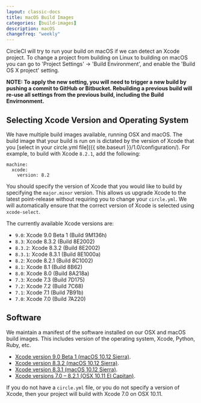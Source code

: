 ```yaml
---
layout: classic-docs
title: macOS Build Images
categories: [build-images]
description: macOS
changefreq: "weekly"
---
```


CircleCI will try to run your build on macOS if we can detect an Xcode project.
To change a project from building on Linux to building on macOS you can go to
'Project Settings' -> 'Build Environment', and enable the 'Build OS X project'
setting.

**NOTE: To apply the new setting, you will need to trigger a new build by pushing a commit to GitHub or Bitbucket. Rebuilding a previous build will re-use all settings from the previous build, including the Build Envirnonment.**

## Selecting Xcode Version and Operating System

We have multiple build images available, running OSX and macOS. The build image
that your build is run on is dictated by the version of Xcode that you [select in your circle.yml file]({{ site.baseurl }}/1.0/configuration/). For example, to build with Xcode `8.2.1`, add the following:

```
machine:
  xcode:
    version: 8.2
```

You should specify the version of Xcode that you would like to build by specifying the `major.minor` version. This allows us upgrade Xcode to the latest point-release without requiring you to change your `circle.yml`. We will automatically ensure that the correct version of Xcode is selected using `xcode-select`.

The currently available Xcode versions are:

* `9.0`: Xcode 9.0 Beta 1 (Build 9M136h)
* `8.3`: Xcode 8.3.2 (Build 8E2002)
* `8.3.2`: Xcode 8.3.2 (Build 8E2002)
* `8.3.1`: Xcode 8.3.1 (Build 8E1000a)
* `8.2`: Xcode 8.2.1 (Build 8C1002)
* `8.1`: Xcode 8.1 (Build 8B62)
* `8.0`: Xcode 8.0 (Build 8A218a)
* `7.3`: Xcode 7.3 (Build 7D175)
* `7.2`: Xcode 7.2 (Build 7C68)
* `7.1`: Xcode 7.1 (Build 7B91b)
* `7.0`: Xcode 7.0 (Build 7A220)

## Software

We maintain a manifest of the software installed on our OSX and macOS build images. This includes version of the operating system, Xcode, Python, Ruby, etc.

* [Xcode version 9.0 Beta 1 (macOS 10.12 Sierra)](https://circle-macos-docs.s3.amazonaws.com/image-manifest/build-127/index.html).
* [Xcode version 8.3.2 (macOS 10.12 Sierra)](https://circle-macos-docs.s3.amazonaws.com/image-manifest/build-105/index.html).
* [Xcode version 8.3.1 (macOS 10.12 Sierra)](https://circle-macos-docs.s3.amazonaws.com/image-manifest/build-104/index.html).
* [Xcode versions 7.0 – 8.2.1 (OSX 10.11 El Capitan)](https://circle-macos-docs.s3.amazonaws.com/image-manifest/null/index.html).

If you do not have a `circle.yml` file, or you do not specify a version of Xcode, then your project will build with Xcode 7.0 on OSX 10.11.


